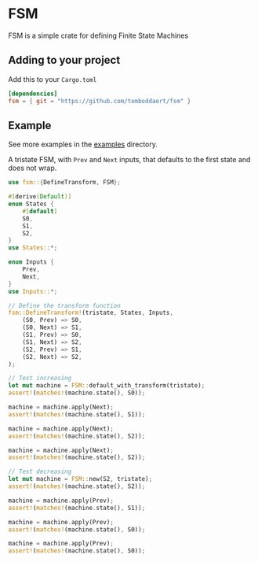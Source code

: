 # FSM

FSM is a simple crate for defining Finite State Machines

## Adding to your project

Add this to your `Cargo.toml`

``` toml
[dependencies]
fsm = { git = "https://github.com/tomboddaert/fsm" }
```

## Example

See more examples in the [examples](/examples) directory.

A tristate FSM, with `Prev` and `Next` inputs, that defaults to the first state and does not wrap.

``` rust
use fsm::{DefineTransform, FSM};

#[derive(Default)]
enum States {
    #[default]
    S0,
    S1,
    S2,
}
use States::*;

enum Inputs {
    Prev,
    Next,
}
use Inputs::*;

// Define the transform function
fsm::DefineTransform!(tristate, States, Inputs,
    (S0, Prev) => S0,
    (S0, Next) => S1,
    (S1, Prev) => S0,
    (S1, Next) => S2,
    (S2, Prev) => S1,
    (S2, Next) => S2,
);

// Test increasing
let mut machine = FSM::default_with_transform(tristate);
assert!(matches!(machine.state(), S0));

machine = machine.apply(Next);
assert!(matches!(machine.state(), S1));

machine = machine.apply(Next);
assert!(matches!(machine.state(), S2));

machine = machine.apply(Next);
assert!(matches!(machine.state(), S2));

// Test decreasing
let mut machine = FSM::new(S2, tristate);
assert!(matches!(machine.state(), S2));

machine = machine.apply(Prev);
assert!(matches!(machine.state(), S1));

machine = machine.apply(Prev);
assert!(matches!(machine.state(), S0));

machine = machine.apply(Prev);
assert!(matches!(machine.state(), S0));
```
